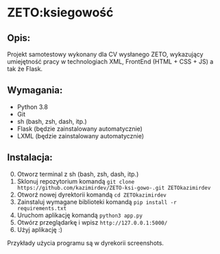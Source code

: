 # ZETO:ksiegowość

## Opis:

Projekt samotestowy wykonany dla CV wysłanego ZETO, wykazujący umiejętność pracy w technologiach XML, FrontEnd (HTML + CSS + JS) a tak że Flask.

## Wymagania:

- Python 3.8
- Git
- sh (bash, zsh, dash, itp.)
- Flask (będzie zainstalowany automatycznie)
- LXML (będzie zainstalowany automatycznie)

## Instalacja:

0. Otworz terminal z sh (bash, zsh, dash, itp.)
1. Sklonuj repozytorium komandą ```git clone https://github.com/kazimirdev/ZETO-ksi-gowo-.git ZETOkazimirdev```
2. Otworź nowej dyrektorii komandą ```cd ZETOkazimirdev```
3. Zainstaluj wymagane biblioteki komandą ```pip install -r requirements.txt```
4. Uruchom aplikację komandą ```python3 app.py```
5. Otwórz przeglądarkę i wpisz ```http://127.0.0.1:5000/```
6. Użyj aplikację :)

Przykłady użycia programu są w dyrekorii screenshots.
